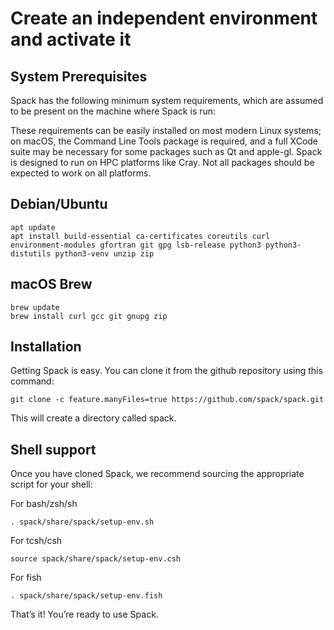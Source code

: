 # Create an independent environment and activate it

## System Prerequisites

Spack has the following minimum system requirements, which are assumed to be present on the machine where Spack is run:

These requirements can be easily installed on most modern Linux systems; on macOS, the Command Line Tools package is required, and a full XCode suite may be necessary for some packages such as Qt and apple-gl. 
Spack is designed to run on HPC platforms like Cray. Not all packages should be expected to work on all platforms.

## Debian/Ubuntu
```
apt update
apt install build-essential ca-certificates coreutils curl environment-modules gfortran git gpg lsb-release python3 python3-distutils python3-venv unzip zip
```
## macOS Brew
```
brew update
brew install curl gcc git gnupg zip
```

## Installation

Getting Spack is easy. You can clone it from the github repository using this command:
```
git clone -c feature.manyFiles=true https://github.com/spack/spack.git
```
This will create a directory called spack.

## Shell support

Once you have cloned Spack, we recommend sourcing the appropriate script for your shell:

For bash/zsh/sh
```
. spack/share/spack/setup-env.sh
```

For tcsh/csh
```
source spack/share/spack/setup-env.csh
```
For fish
```
. spack/share/spack/setup-env.fish
```
That’s it! You’re ready to use Spack.
